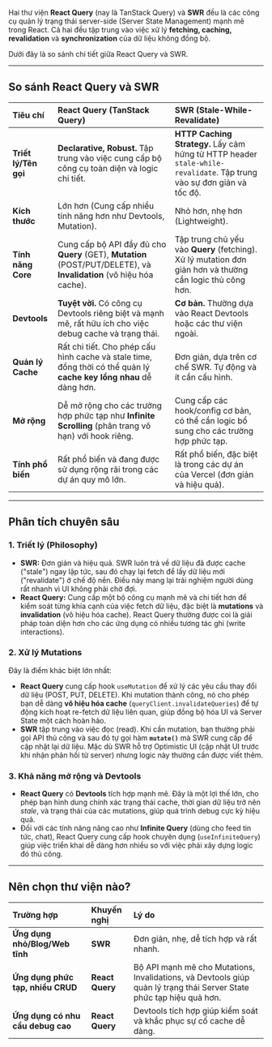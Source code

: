 Hai thư viện **React Query** (nay là TanStack Query) và **SWR** đều là các công cụ quản lý trạng thái server-side (Server State Management) mạnh mẽ trong React. Cả hai đều tập trung vào việc xử lý **fetching, caching, revalidation** và **synchronization** của dữ liệu không đồng bộ.

Dưới đây là so sánh chi tiết giữa React Query và SWR.

---

## So sánh React Query và SWR

| Tiêu chí | React Query (TanStack Query) | SWR (Stale-While-Revalidate) |
| :--- | :--- | :--- |
| **Triết lý/Tên gọi** | **Declarative, Robust.** Tập trung vào việc cung cấp bộ công cụ toàn diện và logic chi tiết. | **HTTP Caching Strategy.** Lấy cảm hứng từ HTTP header `stale-while-revalidate`. Tập trung vào sự đơn giản và tốc độ. |
| **Kích thước** | Lớn hơn (Cung cấp nhiều tính năng hơn như Devtools, Mutation). | Nhỏ hơn, nhẹ hơn (Lightweight). |
| **Tính năng Core** | Cung cấp bộ API đầy đủ cho **Query** (GET), **Mutation** (POST/PUT/DELETE), và **Invalidation** (vô hiệu hóa cache). | Tập trung chủ yếu vào **Query** (fetching). Xử lý mutation đơn giản hơn và thường cần logic thủ công hơn. |
| **Devtools** | **Tuyệt vời.** Có công cụ Devtools riêng biệt và mạnh mẽ, rất hữu ích cho việc debug cache và trạng thái. | **Cơ bản.** Thường dựa vào React Devtools hoặc các thư viện ngoài. |
| **Quản lý Cache** | Rất chi tiết. Cho phép cấu hình cache và stale time, đồng thời có thể quản lý **cache key lồng nhau** dễ dàng hơn. | Đơn giản, dựa trên cơ chế SWR. Tự động và ít cần cấu hình. |
| **Mở rộng** | Dễ mở rộng cho các trường hợp phức tạp như **Infinite Scrolling** (phân trang vô hạn) với hook riêng. | Cung cấp các hook/config cơ bản, có thể cần logic bổ sung cho các trường hợp phức tạp. |
| **Tính phổ biến** | Rất phổ biến và đang được sử dụng rộng rãi trong các dự án quy mô lớn. | Rất phổ biến, đặc biệt là trong các dự án của Vercel (đơn giản và hiệu quả). |

---

## Phân tích chuyên sâu

### 1. Triết lý (Philosophy)

* **SWR:** Đơn giản và hiệu quả. SWR luôn trả về dữ liệu đã được cache ("stale") ngay lập tức, sau đó chạy lại fetch để lấy dữ liệu mới ("revalidate") ở chế độ nền. Điều này mang lại trải nghiệm người dùng rất nhanh vì UI không phải chờ đợi.
* **React Query:** Cung cấp một bộ công cụ mạnh mẽ và chi tiết hơn để kiểm soát từng khía cạnh của việc fetch dữ liệu, đặc biệt là **mutations** và **invalidation** (vô hiệu hóa cache). React Query thường được coi là giải pháp toàn diện hơn cho các ứng dụng có nhiều tương tác ghi (write interactions).

### 2. Xử lý Mutations

Đây là điểm khác biệt lớn nhất:

* **React Query** cung cấp hook `useMutation` để xử lý các yêu cầu thay đổi dữ liệu (POST, PUT, DELETE). Khi mutation thành công, nó cho phép bạn dễ dàng **vô hiệu hóa cache** (`queryClient.invalidateQueries`) để tự động kích hoạt re-fetch dữ liệu liên quan, giúp đồng bộ hóa UI và Server State một cách hoàn hảo.
* **SWR** tập trung vào việc đọc (read). Khi cần mutation, bạn thường phải gọi API thủ công và sau đó tự gọi hàm **`mutate()`** mà SWR cung cấp để cập nhật lại dữ liệu. Mặc dù SWR hỗ trợ Optimistic UI (cập nhật UI trước khi nhận phản hồi từ server) nhưng logic này thường cần được viết thêm.

### 3. Khả năng mở rộng và Devtools

* **React Query** có **Devtools** tích hợp mạnh mẽ. Đây là một lợi thế lớn, cho phép bạn hình dung chính xác trạng thái cache, thời gian dữ liệu trở nên *stale*, và trạng thái của các mutations, giúp quá trình debug cực kỳ hiệu quả.
* Đối với các tính năng nâng cao như **Infinite Query** (dùng cho feed tin tức, chat), React Query cung cấp hook chuyên dụng (`useInfiniteQuery`) giúp việc triển khai dễ dàng hơn nhiều so với việc phải xây dựng logic đó thủ công.

---

## Nên chọn thư viện nào?

| Trường hợp | Khuyến nghị | Lý do |
| :--- | :--- | :--- |
| **Ứng dụng nhỏ/Blog/Web tĩnh** | **SWR** | Đơn giản, nhẹ, dễ tích hợp và rất nhanh. |
| **Ứng dụng phức tạp, nhiều CRUD** | **React Query** | Bộ API mạnh mẽ cho Mutations, Invalidations, và Devtools giúp quản lý trạng thái Server State phức tạp hiệu quả hơn. |
| **Ứng dụng có nhu cầu debug cao** | **React Query** | Devtools tích hợp giúp kiểm soát và khắc phục sự cố cache dễ dàng. |